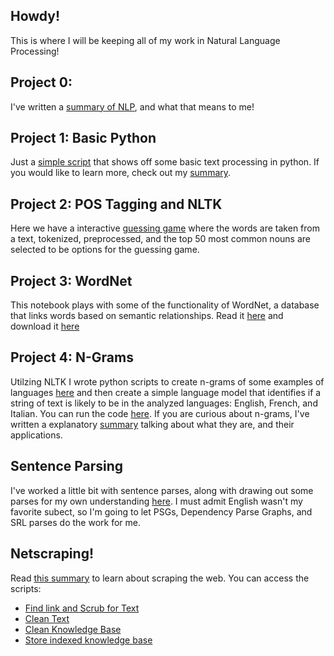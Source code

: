 
## Howdy!
This is where I will be keeping all of my work in Natural Language Processing!

## Project 0:
I've written a [summary of NLP](overview-of-nlp.pdf), and what that means to me!

## Project 1: Basic Python
Just a [simple script](project-1/contact-parser.py) that shows off some basic text processing in python. If you would like to learn more, check out my [summary](project-1/summary.md).

## Project 2: POS Tagging and NLTK
Here we have a interactive [guessing game](project-2/guessing-game.py) where the words are taken from a text, tokenized, preprocessed, and the top 50 most common nouns are selected to be options for the guessing game.

## Project 3: WordNet
This notebook plays with some of the functionality of WordNet, a database that links words based on semantic relationships. Read it [here](project-3/wordnet.pdf) and download it [here](project-3/wordnet.ipynb)

## Project 4: N-Grams
Utilzing NLTK I wrote python scripts to create n-grams of some examples of languages [here](project-4/ngram-dictionary.py) and then create a simple language model that identifies if a string of text is likely to be in the analyzed languages: English, French, and Italian. You can run the code [here](project-4/language-finder.py). If you are curious about n-grams, I've written a explanatory [summary](project-4/ngrams-assignment.pdf) talking about what they are, and their applications.

## Sentence Parsing
I've worked a little bit with sentence parses, along with drawing out some parses for my own understanding [here](sentence_parsing.pdf). I must admit English wasn't my favorite subect, so I'm going to let PSGs, Dependency Parse Graphs, and SRL parses do the work for me.

## Netscraping!
Read [this summary](project-5/summary.pdf) to learn about scraping the web. You can access the scripts:
- [Find link and Scrub for Text](project-5/web_crawler.py)
- [Clean Text](project-5/web_crawler2.py)
- [Clean Knowledge Base](project-5/web_crawler3.py)
- [Store indexed knowledge base](project-5/web_crawler4.py)
